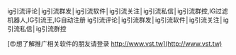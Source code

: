 ig引流评论│ig引流群发│ig引流软件│ig引流关注│ig引流私信│ig引流群控,IG过滤机器人,IG引流王,IG自动注册
ig引流评论│ig引流群发│ig引流软件│ig引流关注│ig引流私信│ig引流群控

[😍想了解推广相关软件的朋友请登录 http://www.vst.tw](http://www.vst.tw)



